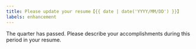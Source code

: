 ```yaml
---
title: Please update your resume【{{ date | date('YYYY/MM/DD') }}】
labels: enhancement
---
```


The quarter has passed.
Please describe your accomplishments during this period in your resume.